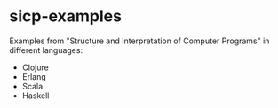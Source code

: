 # sicp-examples

Examples from "Structure and Interpretation of Computer Programs" in different languages:

- Clojure
- Erlang
- Scala
- Haskell
